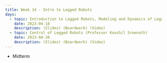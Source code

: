 ```yaml
---
title: Week 14 - Intro to Legged Robots
days:
  - topic: Introduction to Legged Robots, Modeling and Dynamics of Legged Robots (Professor Koushil Sreenath)
    date: 2023-04-18
    description: (Slides) (Boardwork) (Video)
  - topic: Control of Legged Robots (Professor Koushil Sreenath)
    date: 2023-04-20
    description: (Slides) (Boardwork) (Video)
---
```


- Midterm